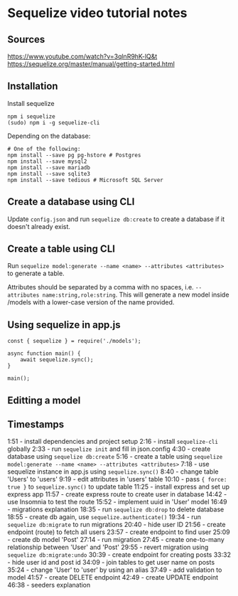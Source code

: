 # Sequelize video tutorial notes

## Sources

https://www.youtube.com/watch?v=3qlnR9hK-lQ&t
https://sequelize.org/master/manual/getting-started.html

## Installation

Install sequelize

```
npm i sequelize
(sudo) npm i -g sequelize-cli
```

Depending on the database:

```
# One of the following:
npm install --save pg pg-hstore # Postgres
npm install --save mysql2
npm install --save mariadb
npm install --save sqlite3
npm install --save tedious # Microsoft SQL Server
```

## Create a database using CLI

Update `config.json` and run `sequelize db:create` to create a database if it doesn't already exist.

## Create a table using CLI

Run `sequelize model:generate --name <name> --attributes <attributes>` to generate a table.

Attributes should be separated by a comma with no spaces, i.e. `--attributes name:string,role:string`. This will generate a new model inside /models with a lower-case version of the name provided.

## Using sequelize in app.js

```
const { sequelize } = require('./models');

async function main() {
    await sequelize.sync();
}

main();
```

## Editting a model

## Timestamps

1:51 - install dependencies and project setup
2:16 - install `sequelize-cli` globally
2:33 - run `sequelize init` and fill in json.config
4:30 - create database using `sequelize db:create`
5:16 - create a table using `sequelize model:generate --name <name> --attributes <attributes>`
7:18 - use sequelize instance in app.js using `sequelize.sync()`
8:40 - change table 'Users' to 'users'
9:19 - edit attributes in 'users' table
10:10 - pass `{ force: true }` to `sequelize.sync()` to update table
11:25 - install express and set up express app
11:57 - create express route to create user in database
14:42 - use Insomnia to test the route
15:52 - implement uuid in 'User' model
16:49 - migrations explanation
18:35 - run `sequelize db:drop` to delete database
18:55 - create db again, use `sequelize.authenticate()`
19:34 - run `sequelize db:migrate` to run migrations
20:40 - hide user ID
21:56 - create endpoint (route) to fetch all users
23:57 - create endpoint to find user
25:09 - create db model 'Post'
27:14 - run migration
27:45 - create one-to-many relationship between 'User' and 'Post'
29:55 - revert migration using `sequelize db:migrate:undo`
30:39 - create endpoint for creating posts
33:32 - hide user id and post id
34:09 - join tables to get user name on posts
35:24 - change 'User' to 'user' by using an alias
37:49 - add validation to model
41:57 - create DELETE endpoint
42:49 - create UPDATE endpoint
46:38 - seeders explanation
